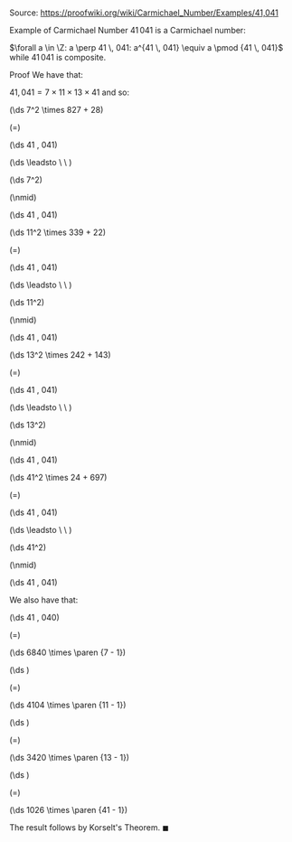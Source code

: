 # 

Source: https://proofwiki.org/wiki/Carmichael_Number/Examples/41,041

Example of Carmichael Number
$41 \, 041$ is a Carmichael number:

$\forall a \in \Z: a \perp 41 \, 041: a^{41 \, 041} \equiv a \pmod {41 \, 041}$
while $41 \, 041$ is composite.


Proof
We have that:

$41,041 = 7 \times 11 \times 13 \times 41$
and so:














\(\ds 7^2 \times 827 + 28\)

\(=\)







\(\ds 41 \, 041\)














\(\ds \leadsto \ \ \)





\(\ds 7^2\)

\(\nmid\)







\(\ds 41 \, 041\)




















\(\ds 11^2 \times 339 + 22\)

\(=\)







\(\ds 41 \, 041\)














\(\ds \leadsto \ \ \)





\(\ds 11^2\)

\(\nmid\)







\(\ds 41 \, 041\)




















\(\ds 13^2 \times 242 + 143\)

\(=\)







\(\ds 41 \, 041\)














\(\ds \leadsto \ \ \)





\(\ds 13^2\)

\(\nmid\)







\(\ds 41 \, 041\)




















\(\ds 41^2 \times 24 + 697\)

\(=\)







\(\ds 41 \, 041\)














\(\ds \leadsto \ \ \)





\(\ds 41^2\)

\(\nmid\)







\(\ds 41 \, 041\)










We also have that:














\(\ds 41 \, 040\)

\(=\)







\(\ds 6840 \times \paren {7 - 1}\)




















\(\ds \)

\(=\)







\(\ds 4104 \times \paren {11 - 1}\)




















\(\ds \)

\(=\)







\(\ds 3420 \times \paren {13 - 1}\)




















\(\ds \)

\(=\)







\(\ds 1026 \times \paren {41 - 1}\)









The result follows by Korselt's Theorem.
$\blacksquare$





